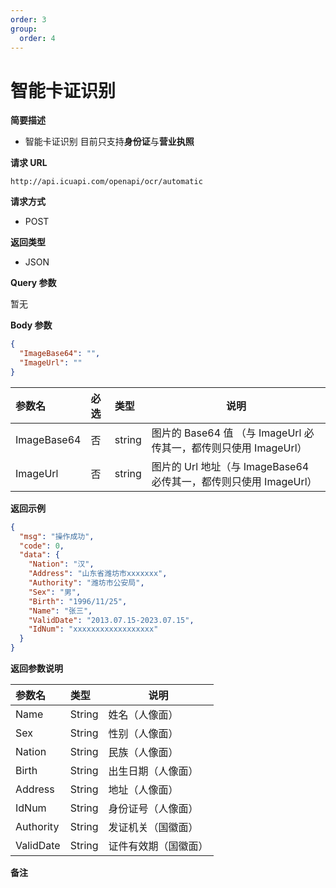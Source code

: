 ```yaml
---
order: 3
group:
  order: 4
---
```


# 智能卡证识别

**简要描述**

- 智能卡证识别 目前只支持**身份证**与**营业执照**

**请求 URL**

```shell
http://api.icuapi.com/openapi/ocr/automatic
```

**请求方式**

- POST

**返回类型**

- JSON

**Query 参数**

暂无

**Body 参数**

```json
{
  "ImageBase64": "",
  "ImageUrl": ""
}
```

| 参数名      | 必选 | 类型   | 说明                                                              |
| :---------- | :--- | :----- | ----------------------------------------------------------------- |
| ImageBase64 | 否   | string | 图片的 Base64 值 （与 ImageUrl 必传其一，都传则只使用 ImageUrl）  |
| ImageUrl    | 否   | string | 图片的 Url 地址（与 ImageBase64 必传其一，都传则只使用 ImageUrl） |

**返回示例**

```json
{
  "msg": "操作成功",
  "code": 0,
  "data": {
    "Nation": "汉",
    "Address": "山东省潍坊市xxxxxxx",
    "Authority": "潍坊市公安局",
    "Sex": "男",
    "Birth": "1996/11/25",
    "Name": "张三",
    "ValidDate": "2013.07.15-2023.07.15",
    "IdNum": "xxxxxxxxxxxxxxxxxx"
  }
}
```

**返回参数说明**

| 参数名    | 类型   | 说明                 |
| :-------- | :----- | -------------------- |
| Name      | String | 姓名（人像面）       |
| Sex       | String | 性别（人像面）       |
| Nation    | String | 民族（人像面）       |
| Birth     | String | 出生日期（人像面）   |
| Address   | String | 地址（人像面）       |
| IdNum     | String | 身份证号（人像面）   |
| Authority | String | 发证机关（国徽面）   |
| ValidDate | String | 证件有效期（国徽面） |

**备注**
